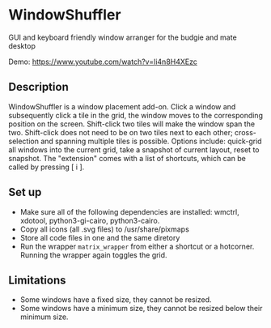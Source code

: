 # WindowShuffler

GUI and keyboard friendly window arranger for the budgie and mate desktop

Demo: https://www.youtube.com/watch?v=Ii4n8H4XEzc

## Description
WindowShuffler is a window placement add-on. Click a window and subsequently click a tile in the grid, the window moves to the corresponding position on the screen. Shift-click two tiles will make the window span the two. Shift-click does not need to be on two tiles next to each other; cross- selection and spanning multiple tiles is possible.
Options include: quick-grid all windows into the current grid, take a snapshot of current layout, reset to snapshot.
The "extension" comes with a list of shortcuts, which can be called by pressing [ i ].

## Set up
- Make sure all of the following dependencies are installed: wmctrl, xdotool, python3-gi-cairo, python3-cairo.
- Copy all icons (all .svg files) to /usr/share/pixmaps
- Store all code files in one and the same diretory
- Run the wrapper `matrix_wrapper` from either a shortcut or a hotcorner. Running the wrapper again toggles the grid.

## Limitations
- Some windows have a fixed size, they cannot be resized.
- Some windows have a minimum size, they cannot be resized below their minimum size.

